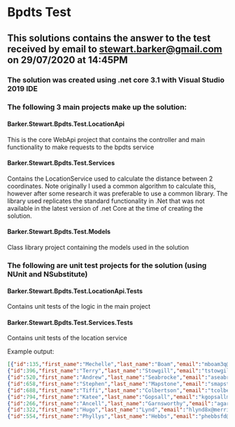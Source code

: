 # Bpdts Test

## This solutions contains the answer to the test received by email to stewart.barker@gmail.com on 29/07/2020 at 14:45PM
### The solution was created using .net core 3.1 with Visual Studio 2019 IDE

### The following 3 main projects make up the solution:

#### Barker.Stewart.Bpdts.Test.LocationApi
This is the core WebApi project that contains the controller and main functionality to make requests to the bpdts service

#### Barker.Stewart.Bpdts.Test.Services
Contains the LocationService used to calculate the distance between 2 coordinates. Note originally I used a common algorithm to calculate this, 
however after some research it was preferable to use a common library. The library used replicates the standard functionality in .Net that was
not available in the latest version of .net Core at the time of creating the solution.

#### Barker.Stewart.Bpdts.Test.Models
Class library project containing the models used in the solution

### The following are unit test projects for the solution (using NUnit and NSubstitute)

#### Barker.Stewart.Bpdts.Test.LocationApi.Tests
Contains unit tests of the logic in the main project

#### Barker.Stewart.Bpdts.Test.Services.Tests
Contains unit tests of the location service

Example output:
```json
[{"id":135,"first_name":"Mechelle","last_name":"Boam","email":"mboam3q@thetimes.co.uk","ip_address":"113.71.242.187","latitude":-6.5115909,"longitude":105.652983},
{"id":396,"first_name":"Terry","last_name":"Stowgill","email":"tstowgillaz@webeden.co.uk","ip_address":"143.190.50.240","latitude":-6.7098551,"longitude":111.3479498},
{"id":520,"first_name":"Andrew","last_name":"Seabrocke","email":"aseabrockeef@indiegogo.com","ip_address":"28.146.197.176","latitude":27.69417,"longitude":109.73583},
{"id":658,"first_name":"Stephen","last_name":"Mapstone","email":"smapstonei9@bandcamp.com","ip_address":"187.79.141.124","latitude":-8.1844859,"longitude":113.6680747},
{"id":688,"first_name":"Tiffi","last_name":"Colbertson","email":"tcolbertsonj3@vimeo.com","ip_address":"141.49.93.0","latitude":37.13,"longitude":-84.08},
{"id":794,"first_name":"Katee","last_name":"Gopsall","email":"kgopsallm1@cam.ac.uk","ip_address":"203.138.133.164","latitude":5.7204203,"longitude":10.901604},
{"id":266,"first_name":"Ancell","last_name":"Garnsworthy","email":"agarnsworthy7d@seattletimes.com","ip_address":"67.4.69.137","latitude":51.6553959,"longitude":0.0572553},
{"id":322,"first_name":"Hugo","last_name":"Lynd","email":"hlynd8x@merriam-webster.com","ip_address":"109.0.153.166","latitude":51.6710832,"longitude":0.8078532},
{"id":554,"first_name":"Phyllys","last_name":"Hebbs","email":"phebbsfd@umn.edu","ip_address":"100.89.186.13","latitude":51.5489435,"longitude":0.3860497}]
```
